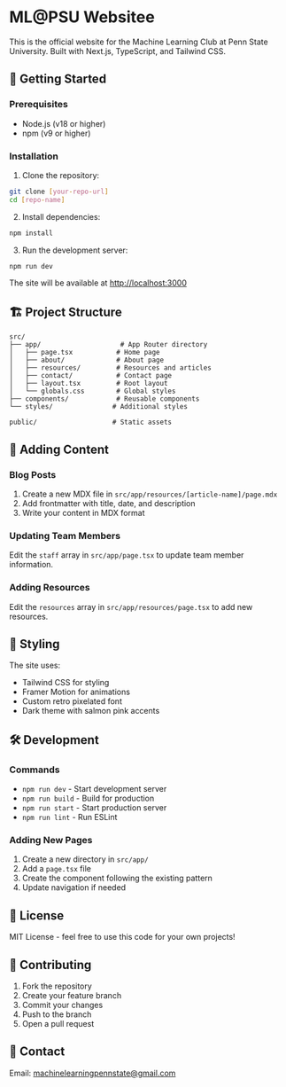 # ML@PSU Websitee

This is the official website for the Machine Learning Club at Penn State University. Built with Next.js, TypeScript, and Tailwind CSS.

## 🚀 Getting Started

### Prerequisites
- Node.js (v18 or higher)
- npm (v9 or higher)

### Installation

1. Clone the repository:
```bash
git clone [your-repo-url]
cd [repo-name]
```

2. Install dependencies:
```bash
npm install
```

3. Run the development server:
```bash
npm run dev
```

The site will be available at [http://localhost:3000](http://localhost:3000)

## 🏗️ Project Structure

```
src/
├── app/                    # App Router directory
│   ├── page.tsx           # Home page
│   ├── about/             # About page
│   ├── resources/         # Resources and articles
│   ├── contact/           # Contact page
│   ├── layout.tsx         # Root layout
│   └── globals.css        # Global styles
├── components/            # Reusable components
└── styles/               # Additional styles

public/                   # Static assets
```

## 📝 Adding Content

### Blog Posts
1. Create a new MDX file in `src/app/resources/[article-name]/page.mdx`
2. Add frontmatter with title, date, and description
3. Write your content in MDX format

### Updating Team Members
Edit the `staff` array in `src/app/page.tsx` to update team member information.

### Adding Resources
Edit the `resources` array in `src/app/resources/page.tsx` to add new resources.

## 🎨 Styling

The site uses:
- Tailwind CSS for styling
- Framer Motion for animations
- Custom retro pixelated font
- Dark theme with salmon pink accents

## 🛠️ Development

### Commands
- `npm run dev` - Start development server
- `npm run build` - Build for production
- `npm run start` - Start production server
- `npm run lint` - Run ESLint

### Adding New Pages
1. Create a new directory in `src/app/`
2. Add a `page.tsx` file
3. Create the component following the existing pattern
4. Update navigation if needed

## 📄 License

MIT License - feel free to use this code for your own projects!

## 👥 Contributing

1. Fork the repository
2. Create your feature branch
3. Commit your changes
4. Push to the branch
5. Open a pull request

## 📧 Contact

Email: machinelearningpennstate@gmail.com
